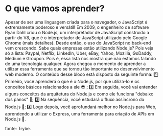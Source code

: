 # O que vamos aprender?
Apesar de ser uma linguagem criada para o navegador, o JavaScript é extremamente poderoso e versátil! Em 2009, o engenheiro de software Ryan Dahl criou o Node.js, um interpretador de JavaScript construído a partir do V8, que é o interpretador de JavaScript utilizado pelo Google Chrome (mais detalhes). Desde então, o uso do JavaScript no back-end vem crescendo.
Sabe quais empresas estão utilizando Node.js? Pois veja só a lista: Paypal, Netflix, LinkedIn, Uber, eBay, Yahoo, Mozilla, GoDaddy, Medium e Groupon. Pois é, essa lista nos mostra que não estamos falando de uma tecnologia qualquer.
Agora chegou o momento de aprender a utilizar essa ferramenta que se tornou tão importante no desenvolvimento web moderno.
O conteúdo desse bloco está disposto da seguinte forma:
1️⃣ Primeiro, você aprenderá o que é o Node.js, por que utilizá-lo e os conceitos básicos relacionados a ele 😎 ;
2️⃣ Em seguida, você vai entender alguns conceitos da arquitetura do Node.js e como ele funciona "debaixo dos panos" 👻;
3️⃣ Na sequência, você estudará o fluxo assíncrono do Node.js 👀;
4️⃣ Logo depois, você aprofundará melhor no Node.js para Web, aprendendo a utilizar o Express, uma ferramenta para criação de APIs em Node.js 🔧.

fonte: Trybe.